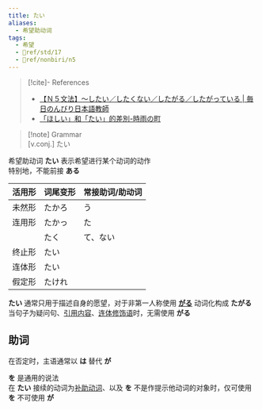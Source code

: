 ```yaml
---
title: たい
aliases:
  - 希望助动词
tags:
  - 希望
  - 📖ref/std/17
  - 📖ref/nonbiri/n5
---
```

> [!cite]- References  
> - [【Ｎ５文法】～したい／したくない／したがる／したがっている | 毎日のんびり日本語教師](https://mainichi-nonbiri.com/grammar/n5-shitai/)  
> - [「ほしい」和「たい」的差別-時雨の町](https://www.sigure.tw/learn-japanese/mix/difference/hoshii-tai)  

> [!note] Grammar  
> [v.conj.] たい  

希望助动词 **たい** 表示希望进行某个动词的动作  
特别地，不能前接 **ある**  

| 活用形 | 词尾变形 | 常接助词/助动词 |
| --- | ---- | -------- |
| 未然形 | たかろ  | う        |
| 连用形 | たかっ  | た        |
|     | たく   | て、ない     |
| 终止形 | たい   |          |
| 连体形 | たい   |          |
| 假定形 | たけれ  |          |

**たい** 通常只用于描述自身的愿望，对于非第一人称使用 [**がる**](../4.particle/がる.md) 动词化构成 **たがる**  
当句子为疑问句、[引用内容](../4.particle/1.basic%20particle/と.md#表示引用内容)、[连体修饰语](../9.sentence_pattern/连体修饰语.md)时，无需使用 **がる**  

## 助词  

在否定时，主语通常以 **は** 替代 **が**  

**を** 是通用的说法  
在 **たい** 接续的动词为[补助动词](../6.subsidiary_verb/0.补助动词.md)、以及 **を** 不是作提示他动词的对象时，仅可使用 **を** 不可使用 **が**  

